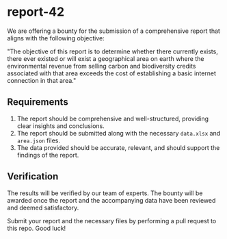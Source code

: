 # report-42

We are offering a bounty for the submission of a comprehensive report that aligns with the following objective:

"The objective of this report is to determine whether there currently exists, there ever existed or will exist a geographical area on earth where the environmental revenue from selling carbon and biodiversity credits associated with that area exceeds the cost of establishing a basic internet connection in that area."

## Requirements

1. The report should be comprehensive and well-structured, providing clear insights and conclusions.
2. The report should be submitted along with the necessary `data.xlsx` and `area.json` files.
3. The data provided should be accurate, relevant, and should support the findings of the report.

## Verification

The results will be verified by our team of experts. The bounty will be awarded once the report and the accompanying data have been reviewed and deemed satisfactory.

Submit your report and the necessary files by performing a pull request to this repo. Good luck!
